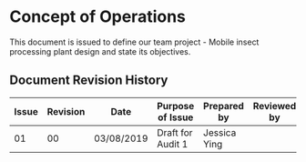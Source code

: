 # Concept of Operations 
This document is issued to define our team project - Mobile insect processing plant design and state its objectives.
## Document Revision History

| Issue            | Revision         | Date             | Purpose of Issue  | Prepared by       | Reviewed by       |
| ---------------- | ---------------- | ---------------- | ----------------- | ----------------- | ----------------- |
| 01               | 00               | 03/08/2019       | Draft for Audit 1 | Jessica Ying      |                   |

